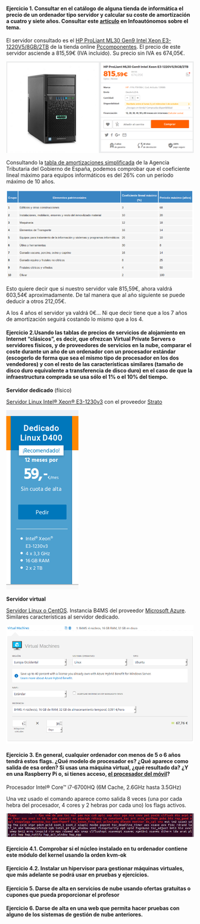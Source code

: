 #### Ejercicio 1. Consultar en el catálogo de alguna tienda de informática el precio de un ordenador tipo servidor y calcular su coste de amortización a cuatro y siete años. Consultar este [artículo](http://infoautonomos.eleconomista.es/consultas-a-la-comunidad/988/) en Infoautónomos sobre el tema. 

El servidor consultado es el [HP ProLiant ML30 Gen9 Intel Xeon E3-1220V5/8GB/2TB](https://www.pccomponentes.com/hp-proliant-ml30-gen9-intel-xeon-e3-1220v5-8gb-2tb) de la tienda online [Pccomponentes](https://www.pccomponentes.com/). El precio de este servidor asciende a 815,59€ (IVA incluido). Su precio sin IVA es 674,05€.

![HP ProLiant ML30 Gen9 Intel Xeon E3-1220V5/8GB/2TB](imgs/ej1A.png)

Consultando la [tabla de amortizaciones simplificada](http://www.agenciatributaria.es/AEAT.internet/Inicio/Ayuda/Manuales__Folletos_y_Videos/Manuales_practicos/_Ayuda_Folleto_Actividades_economicas/3__Impuesto_sobre_la_Renta_de_las_Personas_Fisicas/3_5_Estimacion_directa_simplificada/3_5_4__Tabla_de_amortizacion_simplificada/3_5_4__Tabla_de_amortizacion_simplificada.html) de la Agencia Tributaria del Gobierno de España, podemos comprobar que el coeficiente lineal máximo para equipos informáticos es del 26% con un período máximo de 10 años.

![Tabla de amortizaciones simplificada](imgs/ej1B.png)

Esto quiere decir que si nuestro servidor vale 815,59€, ahora valdrá 603,54€ aproximadamente. De tal manera que al año siguiente se puede deducir a otros 212,05€. 

A los 4 años el servidor ya valdrá 0€... Ni que decir tiene que a los 7 años de amortización seguirá costando lo mismo que a los 4.

#### Ejercicio 2.Usando las tablas de precios de servicios de alojamiento en Internet “clásicos”, es decir, que ofrezcan Virtual Private Servers o servidores físicos, y de proveedores de servicios en la nube, comparar el coste durante un año de un ordenador con un procesador estándar (escogerlo de forma que sea el mismo tipo de procesador en los dos vendedores) y con el resto de las características similares (tamaño de disco duro equivalente a transferencia de disco duro) en el caso de que la infraestructura comprada se usa sólo el 1% o el 10% del tiempo.

**Servidor dedicado** (físico)

[Servidor Linux Intel® Xeon® E3-1230v3](https://www.strato.es/servidor-dedicado-linux/) con el proveedor [Strato](https://www.strato.es/)

![Servidor Linux Intel® Xeon® E3-1230v3](imgs/ej2A.png)

**Servidor virtual**

[Servidor Linux o CentOS](https://azure.microsoft.com/es-es/pricing/details/virtual-machines/linux/). Instancia B4MS del proveedor [Microsoft Azure](https://azure.microsoft.com/es-es/). Similares características al servidor dedicado.

![Servidor Linux o CentOS](imgs/ej2B.png)

#### Ejercicio 3. En general, cualquier ordenador con menos de 5 o 6 años tendrá estos flags. ¿Qué modelo de procesador es? ¿Qué aparece como salida de esa orden? Si usas una máquina virtual, ¿qué resultado da? ¿Y en una Raspberry Pi o, si tienes acceso, [el procesador del móvil](https://stackoverflow.com/questions/26239956/how-to-get-specific-information-of-an-android-device-from-proc-cpuinfo-file)?


Procesador Intel® Core™ i7-6700HQ (6M Cache, 2.6GHz hasta 3.5GHz)

Una vez usado el comando aparece como salida 8 veces (una por cada hebra del procesador, 4 cores y 2 hebras por cada uno) los flags activos.


![flags](imgs/ej3.png)

#### Ejercicio 4.1. Comprobar si el núcleo instalado en tu ordenador contiene este módulo del kernel usando la orden kvm-ok
#### Ejercicio 4.2. Instalar un hipervisor para gestionar máquinas virtuales, que más adelante se podrá usar en pruebas y ejercicios.
#### Ejercicio 5. Darse de alta en servicios de nube usando ofertas gratuitas o cupones que pueda proporcionar el profesor
#### Ejercicio 6. Darse de alta en una web que permita hacer pruebas con alguno de los sistemas de gestión de nube anteriores.









